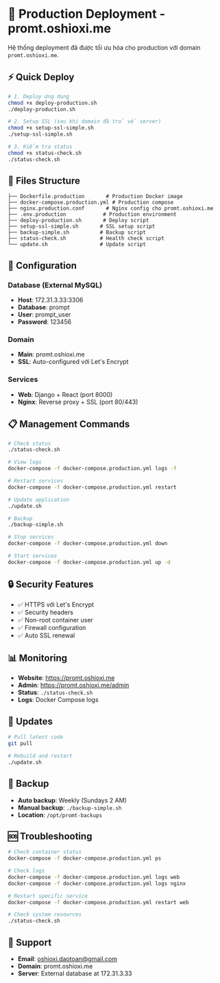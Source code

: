 # 🚀 Production Deployment - promt.oshioxi.me

Hệ thống deployment đã được tối ưu hóa cho production với domain `promt.oshioxi.me`.

## ⚡ Quick Deploy

```bash
# 1. Deploy ứng dụng
chmod +x deploy-production.sh
./deploy-production.sh

# 2. Setup SSL (sau khi domain đã trỏ về server)
chmod +x setup-ssl-simple.sh
./setup-ssl-simple.sh

# 3. Kiểm tra status
chmod +x status-check.sh
./status-check.sh
```

## 📁 Files Structure

```
├── Dockerfile.production       # Production Docker image
├── docker-compose.production.yml # Production compose
├── nginx.production.conf       # Nginx config cho promt.oshioxi.me
├── .env.production            # Production environment
├── deploy-production.sh       # Deploy script
├── setup-ssl-simple.sh       # SSL setup script  
├── backup-simple.sh          # Backup script
├── status-check.sh           # Health check script
└── update.sh                 # Update script
```

## 🔧 Configuration

### Database (External MySQL)
- **Host**: 172.31.3.33:3306
- **Database**: prompt
- **User**: prompt_user
- **Password**: 123456

### Domain
- **Main**: promt.oshioxi.me
- **SSL**: Auto-configured với Let's Encrypt

### Services
- **Web**: Django + React (port 8000)
- **Nginx**: Reverse proxy + SSL (port 80/443)

## 📋 Management Commands

```bash
# Check status
./status-check.sh

# View logs
docker-compose -f docker-compose.production.yml logs -f

# Restart services
docker-compose -f docker-compose.production.yml restart

# Update application
./update.sh

# Backup
./backup-simple.sh

# Stop services
docker-compose -f docker-compose.production.yml down

# Start services
docker-compose -f docker-compose.production.yml up -d
```

## 🔒 Security Features

- ✅ HTTPS với Let's Encrypt
- ✅ Security headers
- ✅ Non-root container user
- ✅ Firewall configuration
- ✅ Auto SSL renewal

## 📊 Monitoring

- **Website**: https://promt.oshioxi.me
- **Admin**: https://promt.oshioxi.me/admin
- **Status**: `./status-check.sh`
- **Logs**: Docker Compose logs

## 🔄 Updates

```bash
# Pull latest code
git pull

# Rebuild and restart
./update.sh
```

## 💾 Backup

- **Auto backup**: Weekly (Sundays 2 AM)
- **Manual backup**: `./backup-simple.sh`
- **Location**: `/opt/promt-backups`

## 🆘 Troubleshooting

```bash
# Check container status
docker-compose -f docker-compose.production.yml ps

# Check logs
docker-compose -f docker-compose.production.yml logs web
docker-compose -f docker-compose.production.yml logs nginx

# Restart specific service
docker-compose -f docker-compose.production.yml restart web

# Check system resources
./status-check.sh
```

## 📧 Support

- **Email**: oshioxi.daotoan@gmail.com
- **Domain**: promt.oshioxi.me
- **Server**: External database at 172.31.3.33
